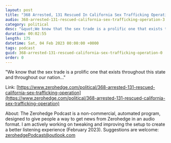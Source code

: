 ```yaml
---
layout: post
title: "368 Arrested, 131 Rescued In California Sex Trafficking Operation"
audio: 368-arrested-131-rescued-california-sex-trafficking-operation-3
category: political
desc: "&quot;We know that the sex trade is a prolific one that exists throughout this state and throughout our nation...&quot;"
duration: 00:02:55
length: 175
datetime: Sat, 04 Feb 2023 00:00:00 +0000
tags: podcast
guid: 368-arrested-131-rescued-california-sex-trafficking-operation-0
order: 0
---
```

&quot;We know that the sex trade is a prolific one that exists throughout this state and throughout our nation...&quot;

Link: [https://www.zerohedge.com/political/368-arrested-131-rescued-california-sex-trafficking-operation](https://www.zerohedge.com/political/368-arrested-131-rescued-california-sex-trafficking-operation)

About: The Zerohedge Podcast is a non-commercial, automated program, designed to give people a way to get news from Zerohedge in an audio format.  I am actively working on tweaking and improving the setup to create a better listening experience (February 2023).  Suggestions are welcome: [zerohedgePodcast@outlook.com](mailto:zerohedgePodcast@outlook.com)
